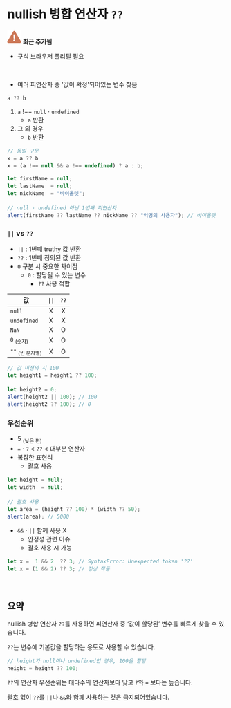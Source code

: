 nullish 병합 연산자 `??`
=======================

<img class="icon" src="../../images/commons/icons/triangle-exclamation-solid.svg" /> **최근 추가됨**

- 구식 브라우저 폴리필 필요

<br />

- 여러 피연산자 중 '값이 확정'되어있는 변수 찾음
```javascript
a ?? b
```
1. `a` !== `null` · `undefined`
    - `a` 반환
2. 그 외 경우
    - `b` 반환
```javascript
// 동일 구문
x = a ?? b
x = (a !== null && a !== undefined) ? a : b;
```
```javascript
let firstName = null;
let lastName  = null;
let nickName  = "바이올렛";

// null · undefined 아닌 1번째 피연산자
alert(firstName ?? lastName ?? nickName ?? "익명의 사용자"); // 바이올렛
```

###  `||` vs `??`
- `||` : 1번째 truthy 값 반환
- `??` : 1번째 정의된 값 반환
- `0` 구분 시 중요한 차이점
  - `0` : 할당될 수 있는 변수
    - `??` 사용 적합

|값|`\|\|`|`??`|
|---|:---:|:---:|
|`null`|X|X|
|`undefined`|X|X|
|`NaN`|X|O|
|`0` <sub>(숫자)</sub>|X|O|
|`""` <sub>(빈 문자열)</sub>|X|O|

```javascript
// 값 미정의 시 100
let height1 = height1 ?? 100;

let height2 = 0;
alert(height2 || 100); // 100
alert(height2 ?? 100); // 0
```

### 우선순위
- 5 <sub>(낮은 편)</sub>
- `=` · `?` < `??` < 대부분 연산자
- 복잡한 표현식
  - 괄호 사용
```javascript
let height = null;
let width  = null;

// 괄호 사용
let area = (height ?? 100) * (width ?? 50);
alert(area); // 5000
```
- `&&` · `||` 함께 사용 X
  - 안정성 관련 이슈
  - 괄호 사용 시 가능
```javascript
let x =  1 && 2  ?? 3; // SyntaxError: Unexpected token '??'
let x = (1 && 2) ?? 3; // 정상 작동
```

<br />

## 요약
nullish 병합 연산자 `??`를 사용하면 피연산자 중 ‘값이 할당된’ 변수를 빠르게 찾을 수 있습니다.

`??`는 변수에 기본값을 할당하는 용도로 사용할 수 있습니다.
```javascript
// height가 null이나 undefined인 경우, 100을 할당
height = height ?? 100;
```

`??`의 연산자 우선순위는 대다수의 연산자보다 낮고 `?`와 `=` 보다는 높습니다.

괄호 없이 `??`를 `||`나 `&&`와 함께 사용하는 것은 금지되어있습니다.
